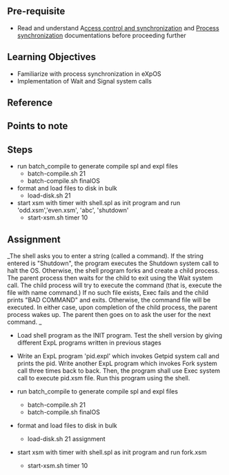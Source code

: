 ## Pre-requisite

- Read and understand A[ccess control and synchronization](https://exposnitc.github.io/os_spec-files/expos_abstractions.html) and 
  [Process synchronization](https://exposnitc.github.io/os_spec-files/synchronization.html#process_synchronization) documentations before proceeding further

## Learning Objectives 

- Familiarize with process synchronization in eXpOS
- Implementation of Wait and Signal system calls

## Reference

## Points to note

## Steps

- run batch_compile to generate compile spl and expl files
  - batch-compile.sh 21 
  - batch-compile.sh finalOS
- format and load files to disk in bulk
  - load-disk.sh 21
- start xsm with timer with shell.spl as init program and run 'odd.xsm','even.xsm', 'abc', 'shutdown'
  - start-xsm.sh timer 10

## Assignment

_The shell asks you to enter a string (called a command). If the string entered is "Shutdown", the program executes the Shutdown system call to halt the OS.
Otherwise, the shell program forks and create a child process. The parent process then waits for the child to exit using the Wait system call.
The child process will try to execute the command (that is, execute the file with name command.)
If no such file exists, Exec fails and the child prints "BAD COMMAND" and exits. Otherwise, the command file will be executed.
In either case, upon completion of the child process, the parent process wakes up. The parent then goes on to ask the user for the next command.
_

- Load shell program as the INIT program. Test the shell version by giving different ExpL programs written in previous stages

- Write an ExpL program 'pid.expl' which invokes Getpid system call and prints the pid. Write another ExpL program which invokes Fork system call three times back to back. 
Then, the program shall use Exec system call to execute pid.xsm file. Run this program using the shell.

- run batch_compile to generate compile spl and expl files
  - batch-compile.sh 21
  - batch-compile.sh finalOS
- format and load files to disk in bulk
  - load-disk.sh 21 assignment
- start xsm with timer with shell.spl as init program and run fork.xsm
  - start-xsm.sh timer 10

